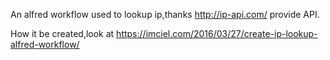 An alfred workflow used to lookup ip,thanks http://ip-api.com/ provide API.

How it be created,look at https://imciel.com/2016/03/27/create-ip-lookup-alfred-workflow/
